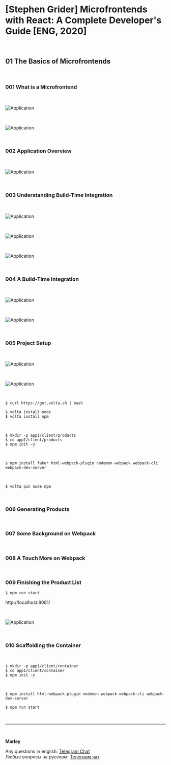 # [Stephen Grider] Microfrontends with React: A Complete Developer's Guide [ENG, 2020]

<br/>

## 01 The Basics of Microfrontends

<br/>

### 001 What is a Microfrontend

<br/>

![Application](/img/pic-m01-p01.png?raw=true)

<br/>

![Application](/img/pic-m01-p02.png?raw=true)

<br/>

### 002 Application Overview

<br/>

![Application](/img/pic-m01-p03.png?raw=true)

<br/>

### 003 Understanding Build-Time Integration

<br/>

![Application](/img/pic-m01-p04.png?raw=true)

<br/>

![Application](/img/pic-m01-p05.png?raw=true)

<br/>

![Application](/img/pic-m01-p06.png?raw=true)

<br/>

### 004 A Build-Time Integration

<br/>

![Application](/img/pic-m01-p07.png?raw=true)

<br/>

![Application](/img/pic-m01-p08.png?raw=true)

<br/>

### 005 Project Setup

<br/>

![Application](/img/pic-m01-p09.png?raw=true)

<br/>

![Application](/img/pic-m01-p10.png?raw=true)

<br/>

    $ curl https://get.volta.sh | bash

    $ volta install node
    $ volta install npm

<br/>

    $ mkdir -p app1/client/products
    $ cd app1/client/products
    $ npm init -y

<br/>

    $ npm install faker html-webpack-plugin nodemon webpack webpack-cli webpack-dev-server

<br/>

    $ volta pin node npm

<br/>

### 006 Generating Products

<br/>

### 007 Some Background on Webpack

<br/>

### 008 A Touch More on Webpack

<br/>

### 009 Finishing the Product List

    $ npm run start

http://localhost:8081/

<br/>

![Application](/img/pic-m01-p11.png?raw=true)

<br/>

### 010 Scaffolding the Container

<br/>

    $ mkdir -p app1/client/container
    $ cd app1/client/container
    $ npm init -y

<br/>

    $ npm install html-webpack-plugin nodemon webpack webpack-cli webpack-dev-server

    $ npm run start

<br/>

---

<br/>

**Marley**

Any questions in english: <a href="https://jsdev.org/chat/">Telegram Chat</a>  
Любые вопросы на русском: <a href="https://jsdev.ru/chat/">Телеграм чат</a>

